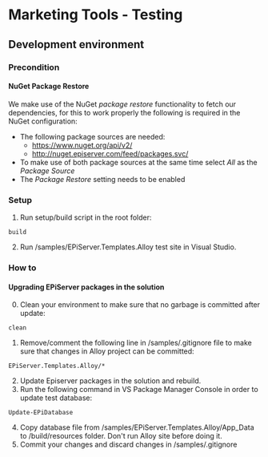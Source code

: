 # Marketing Tools - Testing

## Development environment 
### Precondition
#### NuGet Package Restore
We make use of the NuGet *package restore* functionality to fetch our dependencies, for this to work properly the following is required in the NuGet configuration:
* The following package sources are needed:
    * https://www.nuget.org/api/v2/
    * http://nuget.episerver.com/feed/packages.svc/
* To make use of both package sources at the same time select *All* as the *Package Source*
* The *Package Restore* setting needs to be enabled


### Setup
1. Run setup/build script in the root folder:
```
build
```
2. Run /samples/EPiServer.Templates.Alloy test site in Visual Studio.

### How to
#### Upgrading EPiServer packages in the solution
0. Clean your environment to make sure that no garbage is committed after update:
```
clean
```
1. Remove/comment the following line in /samples/.gitignore file to make sure that changes in Alloy project can be committed:
```
EPiServer.Templates.Alloy/*
```
2. Update Episerver packages in the solution and rebuild.
3. Run the following command in VS Package Manager Console in order to update test database:
```
Update-EPiDatabase
```
4. Copy database file from /samples/EPiServer.Templates.Alloy/App_Data to /build/resources folder. Don't run Alloy site before doing it.
5. Commit your changes and discard changes in /samples/.gitignore
